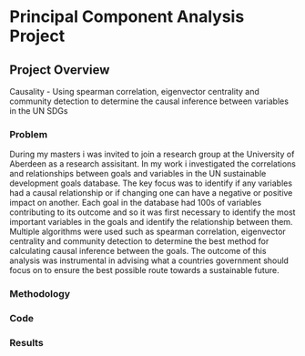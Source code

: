 # Principal Component Analysis Project

## Project Overview
Causality - Using spearman correlation, eigenvector centrality and community detection to determine the causal inference between variables in the UN SDGs

### Problem
During my masters i was invited to join a research group at the University of Aberdeen as a research assisitant. In my work i investigated the correlations and relationships between goals and variables in the UN sustainable development goals database. The key focus was to identify if any variables had a causal relationship or if changing one can have a negative or positive impact on another. Each goal in the database had 100s of variables contributing to its outcome and so it was first necessary to identify the most important variables in the goals and identify the relationship between them. Multiple algorithms were used such as spearman correlation, eigenvector centrality and community detection to determine the best method for calculating causal inference between the goals. The outcome of this analysis was instrumental in advising what a countries government should focus on to ensure the best possible route towards a sustainable future.

### Methodology

### Code

### Results

